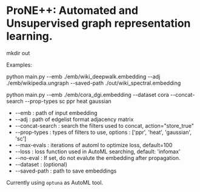 # ProNE++: Automated and Unsupervised graph representation learning.
mkdir out

Examples: 

python main.py --emb ./emb/wiki_deepwalk.embedding --adj ./emb/wikipedia.ungraph --saved-path ./out/wiki_spectral.embedding

python main.py --emb ./emb/cora_dgi.embedding --dataset cora --concat-search --prop-types sc ppr heat gaussian

* --emb : path of input embedding
* --adj : path of edgelist format adjacency matrix
* --concat-search : search the filters used to concat, action="store_true"
* --prop-types : types of filters to use, options : ['ppr', 'heat', 'gaussian', 'sc']
* --max-evals : iterations of automl to optimize loss, default=100
* --loss : loss function used in AutoML searching, default: 'infomax'
* --no-eval : If set, do not evalute the embedding after propagation.
* --dataset : (optional)
* --saved-path : path to save embeddings


Currently using `optuna` as AutoML tool.